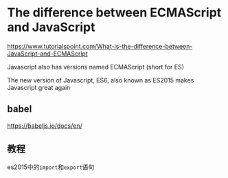 # The difference between ECMAScript and JavaScript
https://www.tutorialspoint.com/What-is-the-difference-between-JavaScript-and-ECMAScript

Javascript also has versions named ECMAScript (short for ES)

The new version of Javascript, ES6, also known as ES2015 makes Javascript great again


## babel
https://babeljs.io/docs/en/


## 教程

es2015中的`import`和`export`语句
